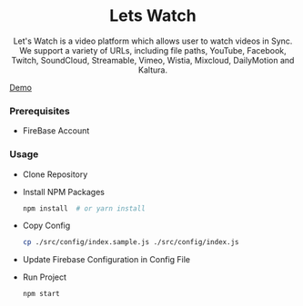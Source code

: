 <h1 align='center'>
  Lets Watch
</h1>

<p align='center'>
  Let's Watch is a video platform which allows user to watch videos in Sync. We support a variety of URLs, including file paths, YouTube, Facebook, Twitch, SoundCloud, Streamable, Vimeo, Wistia, Mixcloud, DailyMotion and Kaltura.
</p>

[Demo](http://orbital-scene-200115.web.app/)

### Prerequisites

* FireBase Account

### Usage
* Clone Repository

* Install NPM Packages

    ```bash
    npm install  # or yarn install
    ```

* Copy Config
    ```bash
    cp ./src/config/index.sample.js ./src/config/index.js
    ```

* Update Firebase Configuration in Config File


* Run Project

    ```bash
    npm start
    ```

